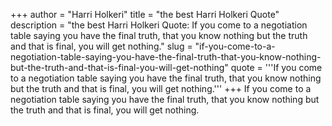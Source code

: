 +++
author = "Harri Holkeri"
title = "the best Harri Holkeri Quote"
description = "the best Harri Holkeri Quote: If you come to a negotiation table saying you have the final truth, that you know nothing but the truth and that is final, you will get nothing."
slug = "if-you-come-to-a-negotiation-table-saying-you-have-the-final-truth-that-you-know-nothing-but-the-truth-and-that-is-final-you-will-get-nothing"
quote = '''If you come to a negotiation table saying you have the final truth, that you know nothing but the truth and that is final, you will get nothing.'''
+++
If you come to a negotiation table saying you have the final truth, that you know nothing but the truth and that is final, you will get nothing.
